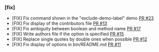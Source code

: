 ### [fix]

- [FIX] Fix command shown in the "exclude-demo-label" demo [PR #23](https://github.com/cbentejac/github-generate-release-note/pull/23)
- [FIX] Fix display of the contributors file [PR #13](https://github.com/cbentejac/github-generate-release-note/pull/13)
- [FIX] Fix ambiguity between boolean and method name [PR #17](https://github.com/cbentejac/github-generate-release-note/pull/17)
- [FIX] Write authors file if the option is specified [PR #15](https://github.com/cbentejac/github-generate-release-note/pull/15)
- [FIX] Replace single quotes by double ones when possible [PR #12](https://github.com/cbentejac/github-generate-release-note/pull/12)
- [FIX] Fix display of options in bin/README.md [PR #11](https://github.com/cbentejac/github-generate-release-note/pull/11)
